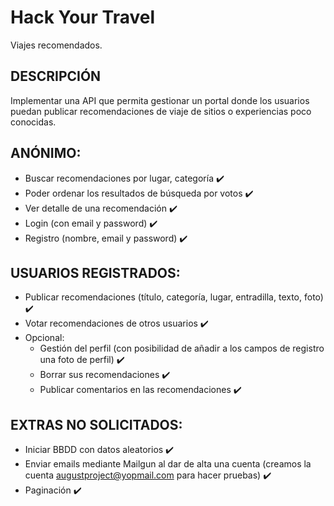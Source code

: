 # Hack Your Travel
Viajes recomendados.

## DESCRIPCIÓN
Implementar una API que permita gestionar un portal donde los usuarios puedan publicar recomendaciones de viaje de sitios o experiencias poco conocidas.

## ANÓNIMO:
- Buscar recomendaciones por lugar, categoría ✔️
- Poder ordenar los resultados de búsqueda por votos ✔️
- Ver detalle de una recomendación ✔️
- Login (con email y password) ✔️
- Registro (nombre, email y password) ✔️

## USUARIOS REGISTRADOS:
- Publicar recomendaciones (título, categoría, lugar, entradilla, texto, foto) ✔️
- Votar recomendaciones de otros usuarios ✔️
- Opcional:
    - Gestión del perfil (con posibilidad de añadir a los campos de registro una foto de perfil) ✔️
    - Borrar sus recomendaciones ✔️
    - Publicar comentarios en las recomendaciones ✔️

## EXTRAS NO SOLICITADOS:
- Iniciar BBDD con datos aleatorios ✔️
- Enviar emails mediante Mailgun al dar de alta una cuenta (creamos la cuenta augustproject@yopmail.com para hacer pruebas) ✔️
- Paginación ✔️
